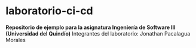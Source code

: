 # laboratorio-ci-cd
**Repositorio de ejemplo para la asignatura Ingeniería de Software III (Universidad del Quindío)**
Integrantes del laboratorio: Jonathan Pacalagua Morales